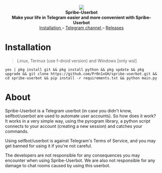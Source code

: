 <p align="center">
  <img src="https://github.com/Pr0n1xGH/scr/blob/main/logo.jpg" />
  <br>
  <b>Spribe-Userbot</b>
  <br>
  <b>Make your life in Telegram easier and more convenient with Spribe-Userbot</b>
  <br>
  <a href='https://github.com/Pr0n1xGH/spribe-userbot#installation'>
        Installation
  </a>
  –
  <a href='https://t.me/tgscriptss'>
        Telegram channel
  </a>
  –
  <a href="https://github.com/Pr0n1xGH/spribe-userbot/releases">
        Releases
  </a>
  <br>
</p>

# Installation
> Linux, Termux (use f-droid version) and Windows [only wsl]

```yes | pkg install git && pkg install python && pkg update && pkg upgrade && git clone https://github.com/Pr0n1xGH/spribe-userbot.git && cd spribe-userbot && pip install -r requirements.txt && python main.py```

# About
<p>Spribe-Userbot is a Telegram userbot (in case you didn't know, selfbot/userbot are used to automate user accounts).
So how does it work? It works in a very simple way, using the pyrogram library, a python script connects to your account (creating a new session) and catches your commands.

Using selfbot/userbot is against Telegram's Terms of Service, and you may get banned for using it if you're not careful.

The developers are not responsible for any consequences you may encounter when using Spribe-Userbot. We are also not
responsible for any damage to chat rooms caused by using this userbot.</p>
